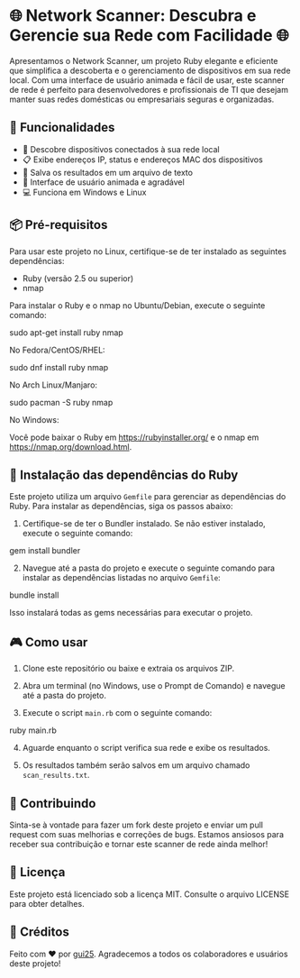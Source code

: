 # 🌐 Network Scanner: Descubra e Gerencie sua Rede com Facilidade 🌐

Apresentamos o Network Scanner, um projeto Ruby elegante e eficiente que simplifica a descoberta e o gerenciamento de dispositivos em sua rede local. Com uma interface de usuário animada e fácil de usar, este scanner de rede é perfeito para desenvolvedores e profissionais de TI que desejam manter suas redes domésticas ou empresariais seguras e organizadas.

## 🚀 Funcionalidades

- 🔎 Descobre dispositivos conectados à sua rede local
- 📋 Exibe endereços IP, status e endereços MAC dos dispositivos
- 💾 Salva os resultados em um arquivo de texto
- 🎨 Interface de usuário animada e agradável
- 💻 Funciona em Windows e Linux

## 📦 Pré-requisitos

Para usar este projeto no Linux, certifique-se de ter instalado as seguintes dependências:

- Ruby (versão 2.5 ou superior)
- nmap

Para instalar o Ruby e o nmap no Ubuntu/Debian, execute o seguinte comando:

sudo apt-get install ruby nmap

No Fedora/CentOS/RHEL:

sudo dnf install ruby nmap

No Arch Linux/Manjaro:

sudo pacman -S ruby nmap

No Windows:

Você pode baixar o Ruby em https://rubyinstaller.org/ e o nmap em https://nmap.org/download.html.

## 💎 Instalação das dependências do Ruby

Este projeto utiliza um arquivo `Gemfile` para gerenciar as dependências do Ruby. Para instalar as dependências, siga os passos abaixo:

1. Certifique-se de ter o Bundler instalado. Se não estiver instalado, execute o seguinte comando:

gem install bundler

2. Navegue até a pasta do projeto e execute o seguinte comando para instalar as dependências listadas no arquivo `Gemfile`:

bundle install

Isso instalará todas as gems necessárias para executar o projeto.

## 🎮 Como usar

1. Clone este repositório ou baixe e extraia os arquivos ZIP.

2. Abra um terminal (no Windows, use o Prompt de Comando) e navegue até a pasta do projeto.

3. Execute o script `main.rb` com o seguinte comando:

ruby main.rb

4. Aguarde enquanto o script verifica sua rede e exibe os resultados.

5. Os resultados também serão salvos em um arquivo chamado `scan_results.txt`.

## 🤝 Contribuindo

Sinta-se à vontade para fazer um fork deste projeto e enviar um pull request com suas melhorias e correções de bugs. Estamos ansiosos para receber sua contribuição e tornar este scanner de rede ainda melhor!

## 📄 Licença

Este projeto está licenciado sob a licença MIT. Consulte o arquivo LICENSE para obter detalhes.

## 💖 Créditos

Feito com ❤️ por [gui25](https://github.com/gui25). Agradecemos a todos os colaboradores e usuários deste projeto!


